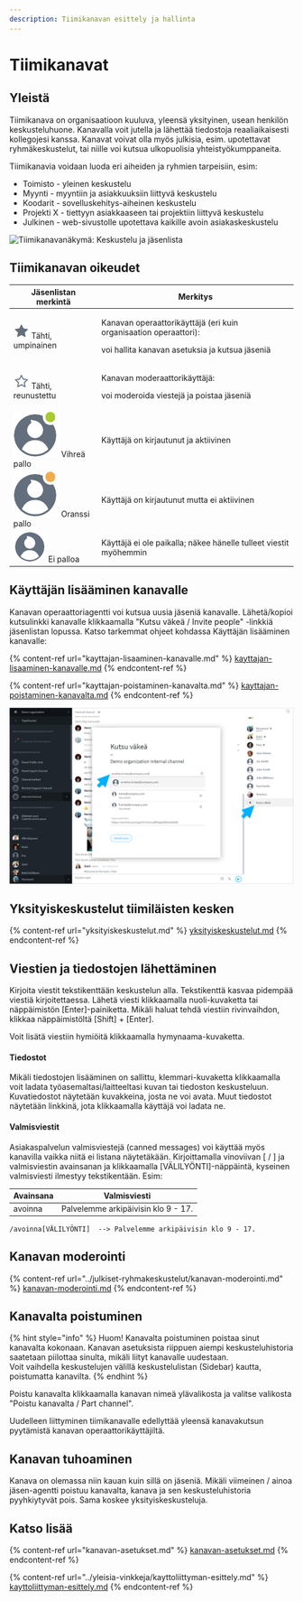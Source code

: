 ```yaml
---
description: Tiimikanavan esittely ja hallinta
---
```


# Tiimikanavat

## Yleistä

Tiimikanava on organisaatioon kuuluva, yleensä yksityinen, usean henkilön keskusteluhuone. Kanavalla voit jutella ja lähettää tiedostoja reaaliaikaisesti kollegojesi kanssa. Kanavat voivat olla myös julkisia, esim. upotettavat ryhmäkeskustelut, tai niille voi kutsua ulkopuolisia yhteistyökumppaneita.

Tiimikanavia voidaan luoda eri aiheiden ja ryhmien tarpeisiin, esim:

* Toimisto - yleinen keskustelu
* Myynti - myyntiin ja asiakkuuksiin liittyvä keskustelu
* Koodarit - sovelluskehitys-aiheinen keskustelu
* Projekti X - tiettyyn asiakkaaseen tai projektiin liittyvä keskustelu
* Julkinen - web-sivustolle upotettava kaikille avoin asiakaskeskustelu

![Tiimikanavanäkymä: Keskustelu ja jäsenlista](https://lh4.googleusercontent.com/vF6Ck5-WasKyMg03jHp1T9-QcfBnb9b4BqueuGcYwzpVG2N5pRN2akPJDBwHDN8QRVAnidbXVJtmtSbTANMrUyEm8d2FL12C8Fwx0x65bQ3NbBAGm8JVprJtYlgrGYxFbrnUz85RhU8)

## Tiimikanavan oikeudet

| Jäsenlistan merkintä                                     | Merkitys                                                                                                                       |
| -------------------------------------------------------- | ------------------------------------------------------------------------------------------------------------------------------ |
| ![](../.gitbook/assets/operator.png) Tähti, umpinainen   | <p>Kanavan operaattorikäyttäjä (eri kuin organisaation operaattori):</p><p>voi hallita kanavan asetuksia ja kutsua jäseniä</p> |
| ![](../.gitbook/assets/moderator.png) Tähti, reunustettu | <p>Kanavan moderaattorikäyttäjä:</p><p>voi moderoida viestejä ja poistaa jäseniä</p>                                           |
| ![](<../.gitbook/assets/online (1).png>) Vihreä pallo    | Käyttäjä on kirjautunut ja aktiivinen                                                                                          |
| ![](../.gitbook/assets/idle.png) Oranssi pallo           | Käyttäjä on kirjautunut mutta ei aktiivinen                                                                                    |
| ![](../.gitbook/assets/offline-avatar.png) Ei palloa     | Käyttäjä ei ole paikalla; näkee hänelle tulleet viestit myöhemmin                                                              |

## Käyttäjän lisääminen kanavalle

Kanavan operaattoriagentti voi kutsua uusia jäseniä kanavalle. Lähetä/kopioi kutsulinkki kanavalle klikkaamalla "Kutsu väkeä / Invite people" -linkkiä jäsenlistan lopussa. Katso tarkemmat ohjeet kohdassa Käyttäjän lisääminen kanavalle:

{% content-ref url="kayttajan-lisaaminen-kanavalle.md" %}
[kayttajan-lisaaminen-kanavalle.md](kayttajan-lisaaminen-kanavalle.md)
{% endcontent-ref %}

{% content-ref url="kayttajan-poistaminen-kanavalta.md" %}
[kayttajan-poistaminen-kanavalta.md](kayttajan-poistaminen-kanavalta.md)
{% endcontent-ref %}

![](<../.gitbook/assets/invite (1).png>)

## Yksityiskeskustelut tiimiläisten kesken <a href="#yksityiskeskustelut-tiimilaisten-kesken" id="yksityiskeskustelut-tiimilaisten-kesken"></a>

{% content-ref url="yksityiskeskustelut.md" %}
[yksityiskeskustelut.md](yksityiskeskustelut.md)
{% endcontent-ref %}

## Viestien ja tiedostojen lähettäminen <a href="#viestien-ja-tiedostojen-lahettaminen" id="viestien-ja-tiedostojen-lahettaminen"></a>

Kirjoita viestit tekstikenttään keskustelun alla. Tekstikenttä kasvaa pidempää viestiä kirjoitettaessa. Lähetä viesti klikkaamalla nuoli-kuvaketta tai näppäimistön \[Enter]-painiketta. Mikäli haluat tehdä viestiin rivinvaihdon, klikkaa näppäimistöltä \[Shift] + \[Enter].

Voit lisätä viestiin hymiöitä klikkaamalla hymynaama-kuvaketta.

#### Tiedostot

Mikäli tiedostojen lisääminen on sallittu, klemmari-kuvaketta klikkaamalla voit ladata työasemaltasi/laitteeltasi kuvan tai tiedoston keskusteluun. Kuvatiedostot näytetään kuvakkeina, josta ne voi avata. Muut tiedostot näytetään linkkinä, jota klikkaamalla käyttäjä voi ladata ne.

#### Valmisviestit

Asiakaspalvelun valmisviestejä (canned messages) voi käyttää myös kanavilla vaikka niitä ei listana näytetäkään. Kirjoittamalla vinoviivan \[ / ] ja valmisviestin avainsanan ja klikkaamalla \[VÄLILYÖNTI]-näppäintä, kyseinen valmisviesti ilmestyy tekstikentään. Esim:

| Avainsana | Valmisviesti                        |
| --------- | ----------------------------------- |
| avoinna   | Palvelemme arkipäivisin klo 9 - 17. |

```
/avoinna[VÄLILYÖNTI]  --> Palvelemme arkipäivisin klo 9 - 17.
```

## Kanavan moderointi

{% content-ref url="../julkiset-ryhmakeskustelut/kanavan-moderointi.md" %}
[kanavan-moderointi.md](../julkiset-ryhmakeskustelut/kanavan-moderointi.md)
{% endcontent-ref %}

## Kanavalta poistuminen

{% hint style="info" %}
Huom! Kanavalta poistuminen poistaa sinut kanavalta kokonaan. Kanavan asetuksista riippuen aiempi keskusteluhistoria saatetaan piilottaa sinulta, mikäli liityt kanavalle uudestaan. \
Voit vaihdella keskustelujen välillä keskustelulistan (Sidebar) kautta, poistumatta kanavilta.
{% endhint %}

Poistu kanavalta klikkaamalla kanavan nimeä ylävalikosta ja valitse valikosta "Poistu kanavalta / Part channel".

Uudelleen liittyminen tiimikanavalle edellyttää yleensä kanavakutsun pyytämistä kanavan operaattorikäyttäjiltä.

## Kanavan tuhoaminen

Kanava on olemassa niin kauan kuin sillä on jäseniä. Mikäli viimeinen / ainoa jäsen-agentti poistuu kanavalta, kanava ja sen keskusteluhistoria pyyhkiytyvät pois. Sama koskee yksityiskeskusteluja.

## Katso lisää

{% content-ref url="kanavan-asetukset.md" %}
[kanavan-asetukset.md](kanavan-asetukset.md)
{% endcontent-ref %}

{% content-ref url="../yleisia-vinkkeja/kayttoliittyman-esittely.md" %}
[kayttoliittyman-esittely.md](../yleisia-vinkkeja/kayttoliittyman-esittely.md)
{% endcontent-ref %}
